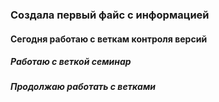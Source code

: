 ### Создала первый файс с информацией
#### Сегодня работаю с веткам контроля версий 
##### Работаю с веткой семинар
##### Продолжаю работать с ветками